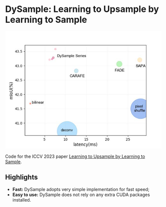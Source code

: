 # DySample: Learning to Upsample by Learning to Sample

<p align="center"><img src="complexity.jpg" width="600" title="Complexity"/></p>

Code for the ICCV 2023 paper [Learning to Upsample by Learning to Sample]().

## Highlights

- **Fast:** DySample adopts very simple implementation for fast speed;
- **Easy to use:** DySample does not rely on any extra CUDA packages installed.
